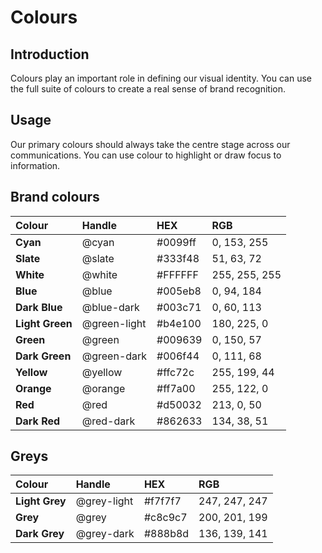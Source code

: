 # Colours

## Introduction

Colours play an important role in defining our visual identity. You can use the full suite of colours to create a real sense of brand recognition.

## Usage

Our primary colours should always take the centre stage across our communications. You can use colour to highlight or draw focus to information.

## Brand colours

| Colour | Handle | HEX | RGB |
| :---- | :---- | :---- | :---- |
| **Cyan** | @cyan | #0099ff | 0, 153, 255 |
| **Slate** | @slate | #333f48 | 51, 63, 72 |
| **White** | @white | #FFFFFF | 255, 255, 255 |
| **Blue** | @blue | #005eb8 | 0, 94, 184 |
| **Dark Blue** | @blue-dark | #003c71 | 0, 60, 113 |
| **Light Green** | @green-light | #b4e100 | 180, 225, 0 |
| **Green** | @green | #009639 | 0, 150, 57 |
| **Dark Green** | @green-dark | #006f44 | 0, 111, 68 |
| **Yellow** | @yellow | #ffc72c | 255, 199, 44 |
| **Orange** | @orange | #ff7a00 | 255, 122, 0 |
| **Red** | @red | #d50032 | 213, 0, 50 |
| **Dark Red** | @red-dark | #862633 | 134, 38, 51 |

## Greys

| Colour | Handle | HEX | RGB |
| :---- | :---- | :---- | :---- |
| **Light Grey** | @grey-light | #f7f7f7 | 247, 247, 247 |
| **Grey** | @grey | #c8c9c7 | 200, 201, 199 |
| **Dark Grey** | @grey-dark | #888b8d | 136, 139, 141 |

